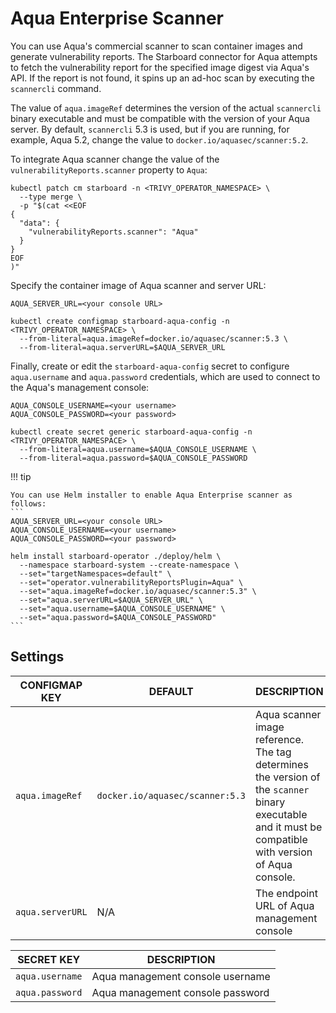 # Aqua Enterprise Scanner

You can use Aqua's commercial scanner to scan container images and generate vulnerability reports. The Starboard
connector for Aqua attempts to fetch the vulnerability report for the specified image digest via Aqua's API.
If the report is not found, it spins up an ad-hoc scan by executing the `scannercli` command.

The value of `aqua.imageRef` determines the version of the actual `scannercli` binary executable and must be
compatible with the version of your Aqua server. By default, `scannercli` 5.3 is used, but if you are running,
for example, Aqua 5.2, change the value to `docker.io/aquasec/scanner:5.2`.

To integrate Aqua scanner change the value of the `vulnerabilityReports.scanner` property to `Aqua`:

```
kubectl patch cm starboard -n <TRIVY_OPERATOR_NAMESPACE> \
  --type merge \
  -p "$(cat <<EOF
{
  "data": {
    "vulnerabilityReports.scanner": "Aqua"
  }
}
EOF
)"
```

Specify the container image of Aqua scanner and server URL:

```
AQUA_SERVER_URL=<your console URL>

kubectl create configmap starboard-aqua-config -n <TRIVY_OPERATOR_NAMESPACE> \
  --from-literal=aqua.imageRef=docker.io/aquasec/scanner:5.3 \
  --from-literal=aqua.serverURL=$AQUA_SERVER_URL
```

Finally, create or edit the `starboard-aqua-config` secret to configure `aqua.username` and `aqua.password` credentials,
which are used to connect to the Aqua's management console:

```
AQUA_CONSOLE_USERNAME=<your username>
AQUA_CONSOLE_PASSWORD=<your password>

kubectl create secret generic starboard-aqua-config -n <TRIVY_OPERATOR_NAMESPACE> \
  --from-literal=aqua.username=$AQUA_CONSOLE_USERNAME \
  --from-literal=aqua.password=$AQUA_CONSOLE_PASSWORD
```

!!! tip

    You can use Helm installer to enable Aqua Enterprise scanner as follows:
    ```
    AQUA_SERVER_URL=<your console URL>
    AQUA_CONSOLE_USERNAME=<your username>
    AQUA_CONSOLE_PASSWORD=<your password>

    helm install starboard-operator ./deploy/helm \
      --namespace starboard-system --create-namespace \
      --set="targetNamespaces=default" \
      --set="operator.vulnerabilityReportsPlugin=Aqua" \
      --set="aqua.imageRef=docker.io/aquasec/scanner:5.3" \
      --set="aqua.serverURL=$AQUA_SERVER_URL" \
      --set="aqua.username=$AQUA_CONSOLE_USERNAME" \
      --set="aqua.password=$AQUA_CONSOLE_PASSWORD"
    ```

## Settings

| CONFIGMAP KEY    | DEFAULT                         | DESCRIPTION |
| ---------------- | ------------------------------- | ----------- |
| `aqua.imageRef`  | `docker.io/aquasec/scanner:5.3` | Aqua scanner image reference. The tag determines the version of the `scanner` binary executable and it must be compatible with version of Aqua console. |
| `aqua.serverURL` | N/A                             | The endpoint URL of Aqua management console |

| SECRET KEY      | DESCRIPTION |
| --------------- | ----------- |
| `aqua.username` | Aqua management console username |
| `aqua.password` | Aqua management console password |
